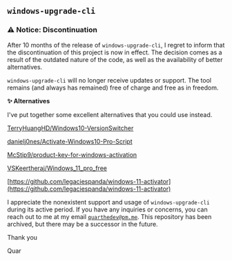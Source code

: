 ## `windows-upgrade-cli`

### ⚠️ Notice: Discontinuation

After 10 months of the release of `windows-upgrade-cli`, I regret to inform that the discontinuation of this project is now in effect. The decision comes as a result of the outdated nature of the code, as well as the availability of better alternatives.

`windows-upgrade-cli` will no longer receive updates or support. The tool remains (and always has remained) free of charge and free as in freedom.

**✨ Alternatives**

I've put together some excellent alternatives that you could use instead.

[TerryHuangHD/Windows10-VersionSwitcher](https://github.com/TerryHuangHD/Windows10-VersionSwitcher)

[danielj0nes/Activate-Windows10-Pro-Script](https://github.com/danielj0nes/Activate-Windows10-Pro-Script)

[McStip9/product-key-for-windows-activation](https://github.com/McStip9/product-key-for-windows-activation)

[VSKeertheraj/Windows\_11\_pro\_free](https://github.com/VSKeertheraj/Windows_11_pro_free/blob/main/Windows_11_pro_free.txt)

[https://github.com/legaciespanda/windows-11-activator](https://github.com/legaciespanda/windows-11-activator)

I appreciate the nonexistent support and usage of `windows-upgrade-cli` during its active period. If you have any inquiries or concerns, you can reach out to me at my email [`quarthedev@pm.me`](mailto:quarthedev@proton.me). This repository has been archived, but there may be a successor in the future.

Thank you

Quar
